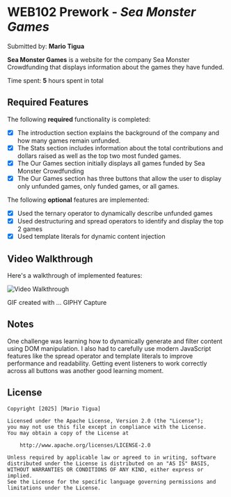 # WEB102 Prework - *Sea Monster Games*

Submitted by: **Mario Tigua**

**Sea Monster Games** is a website for the company Sea Monster Crowdfunding that displays information about the games they have funded.

Time spent: **5** hours spent in total

## Required Features

The following **required** functionality is completed:

* [x] The introduction section explains the background of the company and how many games remain unfunded.
* [x] The Stats section includes information about the total contributions and dollars raised as well as the top two most funded games.
* [x] The Our Games section initially displays all games funded by Sea Monster Crowdfunding
* [x] The Our Games section has three buttons that allow the user to display only unfunded games, only funded games, or all games.

The following **optional** features are implemented:

* [x] Used the ternary operator to dynamically describe unfunded games
* [x] Used destructuring and spread operators to identify and display the top 2 games
* [x] Used template literals for dynamic content injection

## Video Walkthrough

Here's a walkthrough of implemented features:

<img src='http://imgur.com/a/UfqB2CL' title='Video Walkthrough' width='' alt='Video Walkthrough' />

<!-- Replace this with whatever GIF tool you used! -->
GIF created with ...
GIPHY Capture
<!-- Recommended tools:
[Kap](https://getkap.co/) for macOS
[ScreenToGif](https://www.screentogif.com/) for Windows
[peek](https://github.com/phw/peek) for Linux. -->

## Notes

One challenge was learning how to dynamically generate and filter content using DOM manipulation. I also had to carefully use modern JavaScript features like the spread operator and template literals to improve performance and readability. Getting event listeners to work correctly across all buttons was another good learning moment.

## License

    Copyright [2025] [Mario Tigua]

    Licensed under the Apache License, Version 2.0 (the "License");
    you may not use this file except in compliance with the License.
    You may obtain a copy of the License at

        http://www.apache.org/licenses/LICENSE-2.0

    Unless required by applicable law or agreed to in writing, software
    distributed under the License is distributed on an "AS IS" BASIS,
    WITHOUT WARRANTIES OR CONDITIONS OF ANY KIND, either express or implied.
    See the License for the specific language governing permissions and
    limitations under the License.
